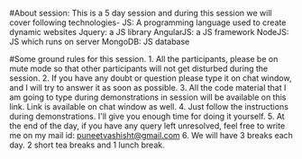 #About session: This is a 5 day session and during this session we will cover following technologies-
	JS: A programming language used to create dynamic websites
	Jquery: a JS library
	AngularJS: a JS framework
	NodeJS: JS which runs on server
	MongoDB: JS database
	
#Some ground rules for this session.
	1. All the participants, please be on mute mode so that other participants will not get disturbed during the session.
	2. If you have any doubt or question please type it on chat window, and I will try to answer it as soon as possible.
	3. All the code material that I am going to type during demonstrations in session will be available on this link. Link is available on chat window as well.
	4. Just follow the instructions during demonstrations. I'll give you enough time for doing it yourself.
	5. At the end of the day, if you have any query left unresolved, feel free to write me on my mail id: puneetvashisht@gmail.com
	6. We will have 3 breaks each day. 2 short tea breaks and 1 lunch break.
	
